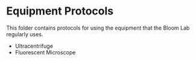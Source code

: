 # Equipment Protocols

This folder contains protocols for using the equipment that the Bloom Lab regularly uses.

- Ultracentrifuge
- Fluorescent Microscope
